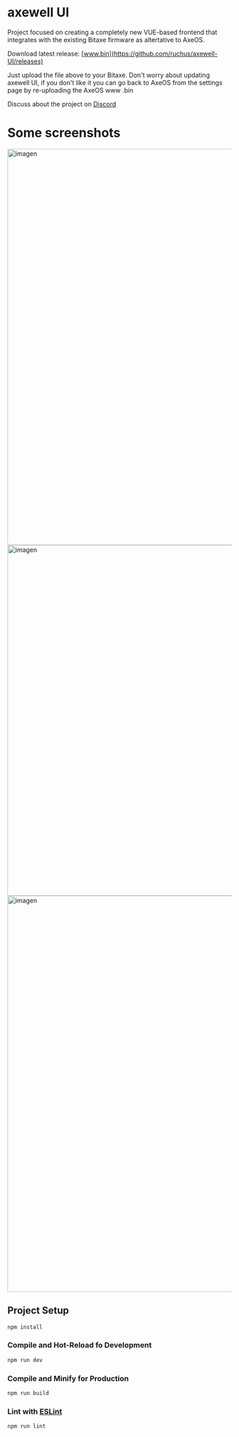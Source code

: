 # axewell UI

Project focused on creating a completely new VUE-based frontend that integrates with the existing Bitaxe firmware as altertative to AxeOS.

Download latest release: [www.bin](https://github.com/ruchus/axewell-UI/releases)

Just upload the file above to your Bitaxe. Don't worry about updating axewell UI, if you don't like it you can go back to AxeOS from the settings page by re-uploading the AxeOS www .bin

Discuss about the project on [Discord](https://discord.gg/6XYuqTXR)

# Some screenshots

<img width="1614" height="888" alt="imagen" src="https://github.com/user-attachments/assets/1007c29b-dbcb-4bc6-a70e-15b87ece978d" />

<img width="1623" height="786" alt="imagen" src="https://github.com/user-attachments/assets/abc4341c-b2fd-47c2-9456-481f0b131b94" />

<img width="1653" height="888" alt="imagen" src="https://github.com/user-attachments/assets/a3531975-4fec-4dbd-9b45-7d52d6a77362" />




## Project Setup

```sh
npm install
```

### Compile and Hot-Reload fo Development

```sh
npm run dev
```

### Compile and Minify for Production

```sh
npm run build
```

### Lint with [ESLint](https://eslint.org/)

```sh
npm run lint
```

